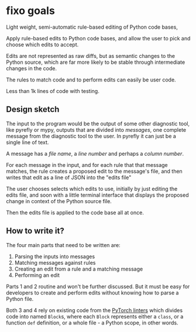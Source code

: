 # fixo goals

Light weight, semi-automatic rule-based editing of Python code bases,

Apply rule-based edits to Python code bases, and allow the user to pick and choose which edits to accept.

Edits are not represented as raw diffs, but as semantic changes to the Python source, which are far more likely to be stable through intermediate changes in the code.

The rules to match code and to perform edits can easily be user code.

Less than 1k lines of code with testing.

## Design sketch


The input to the program would be the output of some other diagnostic tool, like pyrefly or mypy, outputs that are divided into _messages_, one complete message from the diagnostic tool to the user. In pyrefly it can just be a single line of text. 

A message has a _file name_, a _line number_ and perhaps a _column number_.

For each message in the input, and for each rule that that message matches, the rule creates a proposed edit to the message's file, and then writes that edit as a line of JSON into the "edits file"

The user chooses selects which edits to use, initially by just editing the edits file, and soon with a little terminal interface that displays the proposed change in context of the Python source file.

Then the edits file is applied to the code base all at once.

## How to write it?

The four main parts that need to be written are:

1. Parsing the inputs into messages
2. Matching messages against rules
3. Creating an edit from a rule and a matching message
4. Performing an edit

Parts 1 and 2 routine and won't be further discussed. But it must be easy for developers to create and perform edits without knowing how to parse a Python file.

Both 3 and 4 rely on existing code from the [PyTorch linters](https://github.com/pytorch/pytorch/tree/main/tools/linter/adapters/_linter) which divides code into named `Block`s, where each `Block` represents either a `class`, or a function `def` definition, or a whole file - a Python scope, in other words.


